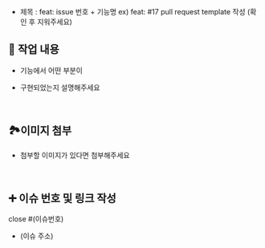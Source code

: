 - 제목 : feat: issue 번호 + 기능명
  ex) feat: #17 pull request template 작성
  (확인 후 지워주세요)

## 🔎 작업 내용

- 기능에서 어떤 부분이
- 구현되었는지 설명해주세요

  <br/>

## 🏞️이미지 첨부

- 첨부할 이미지가 있다면 첨부해주세요

<br/>

## ➕ 이슈 번호 및 링크 작성

close #(이슈번호)

- (이슈 주소)

<br/>
